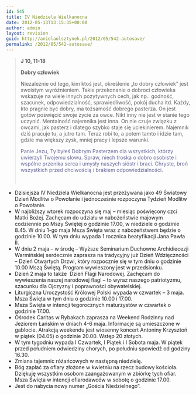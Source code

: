 ```yaml
---
id: 545
title: IV Niedziela Wielkanocna
date: 2012-05-13T13:15:35+00:00
author: admin
layout: revision
guid: http://anielaolsztynek.pl/2012/05/542-autosave/
permalink: /2012/05/542-autosave/
---
```

> **J 10, 11-18**
> 
> **Dobry człowiek**
> 
> Niezależnie od tego, kim ktoś jest, określenie &#8222;to dobry człowiek&#8221; jest swoistym wyróżnieniem. Takie przekonanie o dobroci człowieka wskazuje na wiele innych pozytywnych cech, jak np.: godność, szacunek, odpowiedzialność, sprawiedliwość, pokój ducha itd. Każdy, kto pragnie być dobry, ma tożsamość dobrego pasterza. On jest gotów poświęcić swoje życie za owce. Nikt inny nie jest w stanie tego uczynić. Mentalność najemnika jest inna. On nie czuje związku z owcami, jak pasterz i dlatego szybko staje się uciekinierem. Najemnik dziś pracuje tu, a jutro tam. Teraz robi to, a potem tamto i idzie tam, gdzie ma większy zysk, mniej pracy i lepsze warunki.
> 
> <span style="color: #666699;">Panie Jezu, Ty byłeś Dobrym Pasterzem dla wszystkich, którzy uwierzyli Twojemu słowu. Spraw, niech troska o dobro osobiste i wspólne przenika serca i umysły naszych sióstr i braci. Chryste, broń wszystkich przed chciwością i brakiem odpowiedzialności.</span>
> 
> <span style="color: #666699;"><br /> </span>

  * Dzisiejsza IV Niedziela Wielkanocna jest przeżywana jako 49 Światowy Dzień Modlitw o Powołanie i jednocześnie rozpoczyna Tydzień Modlitw o Powołanie.
  * W najbliższy wtorek rozpoczyna się maj &#8211; miesiąc poświęcony czci Matki Bożej. Zachęcam do udziału w nabożeństwie majowym codziennie po Mszy Świętej o godzinie 17.00, w niedziele o godzinie 8.45. W dniu 1-go maja Msza Święta wraz z nabożeństwem będzie o godzinie 10.00. W tym dniu wypada 1 rocznica beatyfikacji Jana Pawła II.
  * W dniu 2 maja &#8211; w środę &#8211; Wyższe Seminarium Duchowne Archidiecezji Warmińskiej serdecznie zaprasza na tradycyjny już Dzień Wdzięczności &#8211; Dzień Otwartych Drzwi, który rozpocznie się w tym dniu o godzinie 10.00 Mszą Świętą. Program wywieszony jest w przedsionku.
  * Dzień 2 maja to także  Dzień Flagi Narodowej. Zachęcam do wywieszenia naszej narodowej flagi &#8211; to wyraz naszego patriotyzmu, szacunku dla Ojczyzny i poprawności obywatelskiej.
  * Liturgiczna Uroczystość Królowej Polski wypada w czwartek &#8211; 3 maja. Msza Święta w tym dniu o godzinie 10.00 i 17.00.
  * Msza Święta w intencji tegorocznych maturzystów w czwartek o godzinie 17.00.
  * Ośrodek Caritas w Rybakach zaprasza na Weekend Rodzinny nad Jeziorem Łańskim w dniach 4-6 maja. Informacje są umieszczone w gablocie. Atrakcją weekendu jest wiosenny koncert Antoniny Krzysztoń w piątek (04.05) o godzinie 20.00. Wstęp 20 złotych.
  * W tym tygodniu wypada I Czwartek, I Piątek i I Sobota maja. W piątek przed południem odwiedziny chorych, po południu spowiedź od godziny 16.30.
  * Zmiana tajemnic różańcowych w następną niedzielę.
  * Bóg zapłać za ofiary złożone w kwietniu na rzecz budowy kościoła. Dziękuję wszystkim osobom zaangażowanym w zbiórkę tych ofiar. Msza Święta w intencji ofiarodawców w sobotę o godzinie 17.00.
  * Jest do nabycia nowy numer &#8222;Gościa Niedzielnego&#8221;.